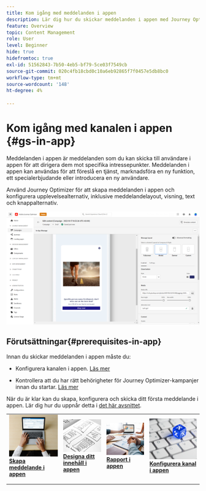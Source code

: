 ```yaml
---
title: Kom igång med meddelanden i appen
description: Lär dig hur du skickar meddelanden i appen med Journey Optimizer
feature: Overview
topic: Content Management
role: User
level: Beginner
hide: true
hidefromtoc: true
exl-id: 51562843-7b50-4eb5-bf79-5ce03f7549cb
source-git-commit: 020c4fb18cbd0c10a6eb92865f7f0457e5db8bc0
workflow-type: tm+mt
source-wordcount: '148'
ht-degree: 4%

---
```


# Kom igång med kanalen i appen {#gs-in-app}

Meddelanden i appen är meddelanden som du kan skicka till användare i appen för att dirigera dem mot specifika intressepunkter. Meddelanden i appen kan användas för att föreslå en tjänst, marknadsföra en ny funktion, ett specialerbjudande eller introducera en ny användare.

Använd Journey Optimizer för att skapa meddelanden i appen och konfigurera upplevelsealternativ, inklusive meddelandelayout, visning, text och knappalternativ.

![](assets/new-in-app.png)

## Förutsättningar{#prerequisites-in-app}

Innan du skickar meddelanden i appen måste du:

* Konfigurera kanalen i appen. [Läs mer](inapp-configuration.md)

* Kontrollera att du har rätt behörigheter för Journey Optimizer-kampanjer innan du startar. [Läs mer](../campaigns/get-started-with-campaigns.md#campaign-prerequisites)

När du är klar kan du skapa, konfigurera och skicka ditt första meddelande i appen. Lär dig hur du uppnår detta i [det här avsnittet](create-in-app.md).

<table style="table-layout:fixed"><tr style="border: 0;">
<td>
<a href="create-in-app.md">
<img alt="Lead" src="../assets/do-not-localize/inapp-create.jpeg">
</a>
<div><a href="create-in-app.md"><strong>Skapa meddelande i appen</strong>
</div>
<p>
</td>
<td>
<a href="design-in-app.md">
<img alt="Sällan" src="../assets/do-not-localize/inapp-design.jpg">
</a>
<div>
<a href="design-in-app.md"><strong>Designa ditt innehåll i appen</strong></a>
</div>
<p></td>
<td>
<a href="inapp-report.md">
<img alt="Validering" src="../assets/do-not-localize/inapp-report.jpg">
</a>
<div>
<a href="inapp-report.md"><strong>Rapport i appen</strong></a>
</div>
<p>
</td>
<td>
<a href="inapp-configuration.md">
<img alt="Validering" src="../assets/do-not-localize/inapp-config.jpg">
</a>
<div>
<a href="inapp-configuration.md"><strong>Konfigurera kanal i appen</strong></a>
</div>
<p>
</td>
</tr></table>
